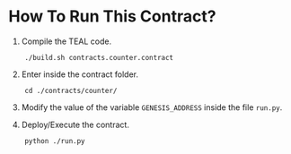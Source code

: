# How To Run This Contract?

1. Compile the TEAL code.

```
    ./build.sh contracts.counter.contract
```

2. Enter inside the contract folder.

```
    cd ./contracts/counter/
```

3. Modify the value of the variable `GENESIS_ADDRESS` inside the file `run.py`.

4. Deploy/Execute the contract.

```
    python ./run.py
```
